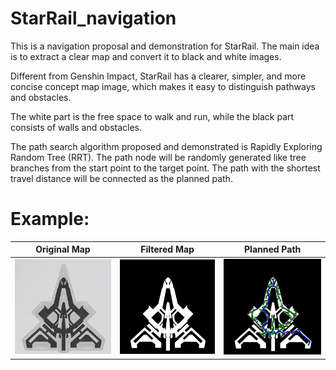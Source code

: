 # StarRail_navigation

This is a navigation proposal and demonstration for StarRail. The main idea is to extract a clear map and convert it to black and white images.

Different from Genshin Impact, StarRail has a clearer, simpler, and more concise concept map image, which makes it easy to distinguish pathways and obstacles.

The white part is the free space to walk and run, while the black part consists of walls and obstacles.

The path search algorithm proposed and demonstrated is Rapidly Exploring Random Tree (RRT). The path node will be randomly generated like tree branches from the start point to the target point. The path with the shortest travel distance will be connected as the planned path.

# Example:

|                  Original Map                  | Filtered Map                                        | Planned Path |
| --------------------------------------------- | --------------------------------------------------- | ---------- |
| ![Original Map](demo/map.png) | ![Filtered Map](demo/map_inverted.png) | ![Planned Path](demo/map_path_RRT.png) |
